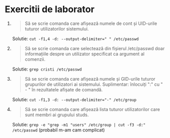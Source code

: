 Exercitii de laborator
======================

1.  > Să se scrie comanda care afișează numele de cont și UID-urile tuturor utilizatorilor sistemului. 

    Solutie: `cut -f1,4 -d: --output-delimiter=" " /etc/passwd`

2. > Să se scrie comanda care selectează din fișierul /etc/passwd doar informațiile despre un utilizator
   > specificat ca argument al comenzii. 
    
    Solutie: `grep cristi /etc/passwd`

3. > Să se scrie comanda care afișează numele și GID-urile tuturor grupurilor de utilizatori ai sistemului.
   > Suplimentar: înlocuiți ":" cu " - " în rezultatele afișate de comandă. 
    
    Solutie: `cut -f1,3 -d: --output-delimiter="-" /etc/group`

4. > Să se scrie comanda care afișează lista tuturor utilizatorilor care sunt membri ai grupului studs. 
    
    Solutie: `grep -e "grep -m1 "users" /etc/group | cut -f3 -d:" /etc/passwd` 
    (probabil m-am cam complicat)
